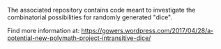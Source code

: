 The associated repository contains code meant to investigate the combinatorial possibilities for randomly generated "dice".

Find more information at: https://gowers.wordpress.com/2017/04/28/a-potential-new-polymath-project-intransitive-dice/


